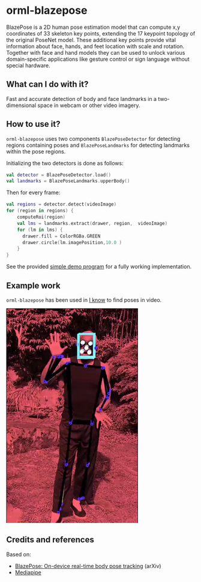 # orml-blazepose

BlazePose is a 2D human pose estimation model that can compute x,y coordinates of 33 skeleton key points, extending the 17 keypoint topology of the original PoseNet model. These additional key points provide vital information about face, hands, and feet location with scale and rotation. Together with face and hand models they can be used to unlock various domain-specific applications like gesture control or sign language without special hardware.

## What can I do with it?

Fast and accurate detection of body and face landmarks in a two-dimensional space in webcam or other video imagery. 

## How to use it?

`orml-blazepose` uses two components `BlazePoseDetector` for detecting regions containing poses and `BlazePoseLandmarks` for detecting landmarks within the pose regions.

Initializing the two detectors is done as follows:

```kotlin
val detector = BlazePoseDetector.load()
val landmarks = BlazePoseLandmarks.upperBody()
```

Then for every frame:

```kotlin
val regions = detector.detect(videoImage)
for (region in regions) {
    computeRoi(region)
    val lms = landmarks.extract(drawer, region,  videoImage)
    for (lm in lms) {
      drawer.fill = ColorRGBa.GREEN
      drawer.circle(lm.imagePosition,10.0 )
    }
}
```
See the provided [simple demo program](src/demo/kotlin/DemoDetector02.kt) for a fully working implementation.

## Example work

`orml-blazepose` has been used in [I know](https://rndr.studio/projects/i-know) to find poses in video.

[![I know](images/blazepose-vimeo-01.png)](https://vimeo.com/435730586 "I know")

## Credits and references
Based on:
 * [BlazePose: On-device real-time body pose tracking](https://arxiv.org/abs/2006.10204) (arXiv)
 * [Mediapipe](https://google.github.io/mediapipe/solutions/pose.html)
